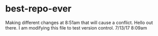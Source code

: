 # best-repo-ever
Making different changes at 8:51am that will cause a conflict.
Hello out there. I am modifying this file to test version control. 7/13/17 8:09am
